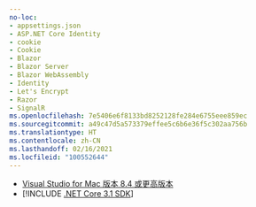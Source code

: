 ```yaml
---
no-loc:
- appsettings.json
- ASP.NET Core Identity
- cookie
- Cookie
- Blazor
- Blazor Server
- Blazor WebAssembly
- Identity
- Let's Encrypt
- Razor
- SignalR
ms.openlocfilehash: 7e5406e6f8133bd8252128fe284e6755eee859ec
ms.sourcegitcommit: a49c47d5a573379effee5c6b6e36f5c302aa756b
ms.translationtype: HT
ms.contentlocale: zh-CN
ms.lasthandoff: 02/16/2021
ms.locfileid: "100552644"
---
```

* [Visual Studio for Mac 版本 8.4 或更高版本](https://visualstudio.microsoft.com/vs/mac/)
* [!INCLUDE [.NET Core 3.1 SDK](~/includes/3.1-SDK.md)]
